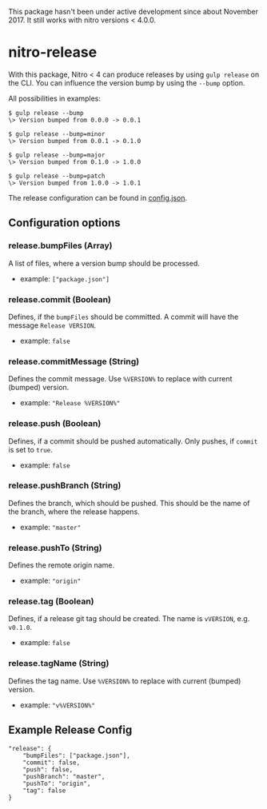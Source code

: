 This package hasn't been under active development since about November 2017. It still works with nitro versions < 4.0.0.

# nitro-release

With this package, Nitro < 4 can produce releases by using `gulp release` on the CLI.
You can influence the version bump by using the `--bump` option.

All possibilities in examples:

    $ gulp release --bump
    \> Version bumped from 0.0.0 -> 0.0.1

    $ gulp release --bump=minor
    \> Version bumped from 0.0.1 -> 0.1.0

    $ gulp release --bump=major
    \> Version bumped from 0.1.0 -> 1.0.0

    $ gulp release --bump=patch
    \> Version bumped from 1.0.0 -> 1.0.1

The release configuration can be found in [config.json](//github.com/namics/generator-nitro/app/templates/config.json).

## Configuration options

### release.bumpFiles (Array)

A list of files, where a version bump should be processed.

- example: `["package.json"]`

### release.commit (Boolean)

Defines, if the `bumpFiles` should be committed. A commit will have the message `Release VERSION`.

- example: `false`

### release.commitMessage (String)

Defines the commit message. Use `%VERSION%` to replace with current (bumped) version.

- example: `"Release %VERSION%"`

### release.push (Boolean)

Defines, if a commit should be pushed automatically. Only pushes, if `commit` is set to `true`.

- example: `false`

### release.pushBranch (String)

Defines the branch, which should be pushed. This should be the name of the branch, where the release happens.

- example: `"master"`

### release.pushTo (String)

Defines the remote origin name.

- example: `"origin"`

### release.tag (Boolean)

Defines, if a release git tag should be created. The name is `vVERSION`, e.g. `v0.1.0`.

- example: `false`

### release.tagName (String)

Defines the tag name. Use `%VERSION%` to replace with current (bumped) version.

- example: `"v%VERSION%"`

## Example Release Config

```
"release": {
    "bumpFiles": ["package.json"],
    "commit": false,
    "push": false,
    "pushBranch": "master",
    "pushTo": "origin",
    "tag": false
}
```
